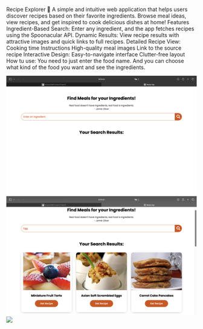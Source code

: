 Recipe Explorer 🍳
A simple and intuitive web application that helps users discover recipes based on their favorite ingredients. Browse meal ideas, view recipes, and get inspired to cook delicious dishes at home!
Features 
Ingredient-Based Search: Enter any ingredient, and the app fetches recipes using the Spoonacular API.
Dynamic Results: View recipe results with attractive images and quick links to full recipes.
Detailed Recipe View:
Cooking time
Instructions
High-quality meal images
Link to the source recipe
Interactive Design:
Easy-to-navigate interface
Clutter-free layout
How tu use:
You need to just enter the food name. And you can choose what kind of the food you want and see the ingredients.

<img src='/recipe app/screenshots/Screenshot1.png'>
<img src='/recipe app/screenshots/Screenshot2.png'>
<img src='/recipe app/screenshots/Screenshot3.png'>
